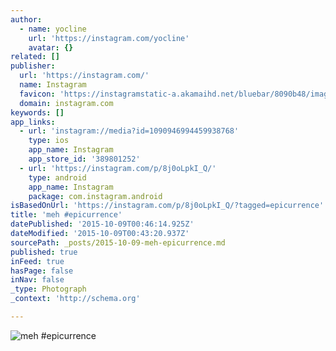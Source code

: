 ```yaml
---
author:
  - name: yocline
    url: 'https://instagram.com/yocline'
    avatar: {}
related: []
publisher:
  url: 'https://instagram.com/'
  name: Instagram
  favicon: 'https://instagramstatic-a.akamaihd.net/bluebar/8090b48/images/ico/favicon.ico'
  domain: instagram.com
keywords: []
app_links:
  - url: 'instagram://media?id=1090946994459938768'
    type: ios
    app_name: Instagram
    app_store_id: '389801252'
  - url: 'https://instagram.com/p/8j0oLpkI_Q/'
    type: android
    app_name: Instagram
    package: com.instagram.android
isBasedOnUrl: 'https://instagram.com/p/8j0oLpkI_Q/?tagged=epicurrence'
title: 'meh #epicurrence'
datePublished: '2015-10-09T00:46:14.925Z'
dateModified: '2015-10-09T00:43:20.937Z'
sourcePath: _posts/2015-10-09-meh-epicurrence.md
published: true
inFeed: true
hasPage: false
inNav: false
_type: Photograph
_context: 'http://schema.org'

---
```

![meh &num;epicurrence](https://scontent.cdninstagram.com/hphotos-xaf1/t51.2885-15/e15/12145414_498071197041616_1357941025_n.jpg)